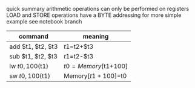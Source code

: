  quick summary
 arithmetic operations can only be performed on registers
 LOAD and STORE operations have a BYTE addressing
 for more simple example see notebook branch

| command | meaning |
|-|-|
| add   $t1, $t2, $t3 | $t1=$t2+$t3 |
| sub	$t1, $t2, $t3 | $t1=$t2-$t3 |
| lw	$t0, 100($t1) | $t0=Memory[$t1+100] |
| sw	$t0, 100($t1) | Memory[$t1+100]=$t0 |

